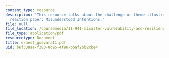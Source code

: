 ```yaml
---
content_type: resource
description: 'This resource talks about the challenge or theme illustrated by the
  reaction paper: Misunderstood Intentions.'
file: null
file_location: /coursemedia/11-941-disaster-vulnerability-and-resilience-spring-2005/b6f338aef3830d954f96bbaf2bb2cbe4_ernest_guevara11.pdf
file_type: application/pdf
resourcetype: Document
title: ernest_guevara11.pdf
uid: b6f338ae-f383-0d95-4f96-bbaf2bb2cbe4
---
```

